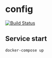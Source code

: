 # config

[![Build Status](https://travis-ci.com/bombergame/config.svg?branch=master)](https://travis-ci.com/bombergame/config)

## Service start

```
docker-compose up
```
